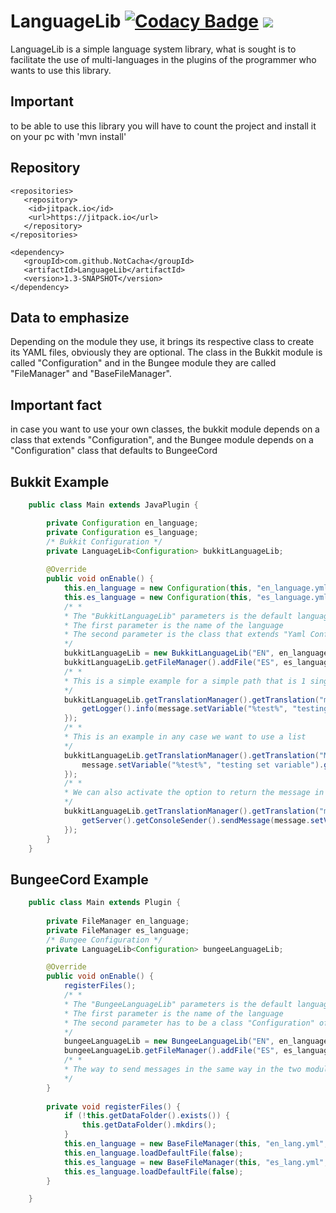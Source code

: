 # LanguageLib [![Codacy Badge](https://api.codacy.com/project/badge/Grade/a9814fb3efe54628a3a2a6dda0b33617)](https://app.codacy.com/manual/NotCacha/LanguageLib?utm_source=github.com&utm_medium=referral&utm_content=NotCacha/LanguageLib&utm_campaign=Badge_Grade_Dashboard) [![](https://jitpack.io/v/NotCacha/LanguageLib.svg)](https://jitpack.io/#NotCacha/LanguageLib)

LanguageLib is a simple language system library, what is sought is to facilitate the use of multi-languages ​​in the plugins of the programmer who wants to use this library.

## Important
to be able to use this library you will have to count the project and install it on your pc with 'mvn install'

## Repository

```pom
<repositories>
   <repository>
	<id>jitpack.io</id>
	<url>https://jitpack.io</url>
   </repository>
</repositories>
	
<dependency>
   <groupId>com.github.NotCacha</groupId>
   <artifactId>LanguageLib</artifactId>
   <version>1.3-SNAPSHOT</version>
</dependency>
```

## Data to emphasize
Depending on the module they use, it brings its respective class to create its YAML files, obviously they are optional.
The class in the Bukkit module is called "Configuration" and in the Bungee module they are called "FileManager" and "BaseFileManager".

## Important fact
in case you want to use your own classes, the bukkit module depends on a class that extends "Configuration",
and the Bungee module depends on a "Configuration" class that defaults to BungeeCord 

## Bukkit Example

```java
    public class Main extends JavaPlugin {

        private Configuration en_language;
        private Configuration es_language;
		/* Bukkit Configuration */
        private LanguageLib<Configuration> bukkitLanguageLib;
        
        @Override
        public void onEnable() {
            this.en_language = new Configuration(this, "en_language.yml");
            this.es_language = new Configuration(this, "es_language.yml");
            /* *
            * The "BukkitLanguageLib" parameters is the default language
            * The first parameter is the name of the language
            * The second parameter is the class that extends "Yaml Configuration" or "Configuration" class
            */
            bukkitLanguageLib = new BukkitLanguageLib("EN", en_language);
            bukkitLanguageLib.getFileManager().addFile("ES", es_language);
            /* *
            * This is a simple example for a simple path that is 1 single string
            */
            bukkitLanguageLib.getTranslationManager().getTranslation("messages.test").ifPresent(message -> {
                getLogger().info(message.setVariable("%test%", "testing set variable").getMessage("EN"));
            });
            /* *
            * This is an example in any case we want to use a list
            */
            bukkitLanguageLib.getTranslationManager().getTranslation("Messages.apagando-list").ifPresent(message -> {
                message.setVariable("%test%", "testing set variable").getMessages("EN").forEach(resultMessage -> getLogger().info(resultMessage));
            });
            /* *
            * We can also activate the option to return the message in colors as follows
            */
            bukkitLanguageLib.getTranslationManager().getTranslation("messages.test").ifPresent(message -> {
                getServer().getConsoleSender().sendMessage(message.setVariable("%test%", "testing set variable").setColor(true).getMessage("EN"));
            });
        }       
    }   
```

## BungeeCord Example

```java
    public class Main extends Plugin {
        
        private FileManager en_language;
        private FileManager es_language;
		/* Bungee Configuration */
        private LanguageLib<Configuration> bungeeLanguageLib;

        @Override
        public void onEnable() {
            registerFiles();
            /* *
            * The "BungeeLanguageLib" parameters is the default language
            * The first parameter is the name of the language
            * The second parameter has to be a class "Configuration" of BungeeCord
            */
            bungeeLanguageLib = new BungeeLanguageLib("EN", en_language.getFile());
            bungeeLanguageLib.getFileManager().addFile("ES", es_language.getFile());
            /* *
            * The way to send messages in the same way in the two modules, so that did not change, the only thing that changes is the variable when registering the library.
            */
        }
    
        private void registerFiles() {
            if (!this.getDataFolder().exists()) {
                this.getDataFolder().mkdirs();
            }
            this.en_language = new BaseFileManager(this, "en_lang.yml", "en_lang.yml");
            this.en_language.loadDefaultFile(false);
            this.es_language = new BaseFileManager(this, "es_lang.yml", "es_lang.yml");
            this.es_language.loadDefaultFile(false);
        }   

    }
```
